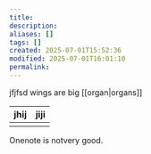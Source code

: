 ```yaml
---
title: 
description: 
aliases: []
tags: []
created: 2025-07-01T15:52:36
modified: 2025-07-01T16:01:10
permalink:
---
```


jfjfsd
wings are big [[organ|organs]]

| jhij | jiji |
| ---- | ---- |
|      |      |

Onenote is notvery good.
